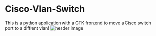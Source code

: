 # Cisco-Vlan-Switch
This is a python application with a GTK frontend to move a Cisco switch port to a diffrent vlan!
![header image](https://github.com/vba2/Cisco-Vlan-Switch/blob/master/Capture.PNG)
